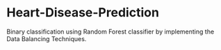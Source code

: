 # Heart-Disease-Prediction
Binary classification using Random Forest classifier by implementing the Data Balancing Techniques.
